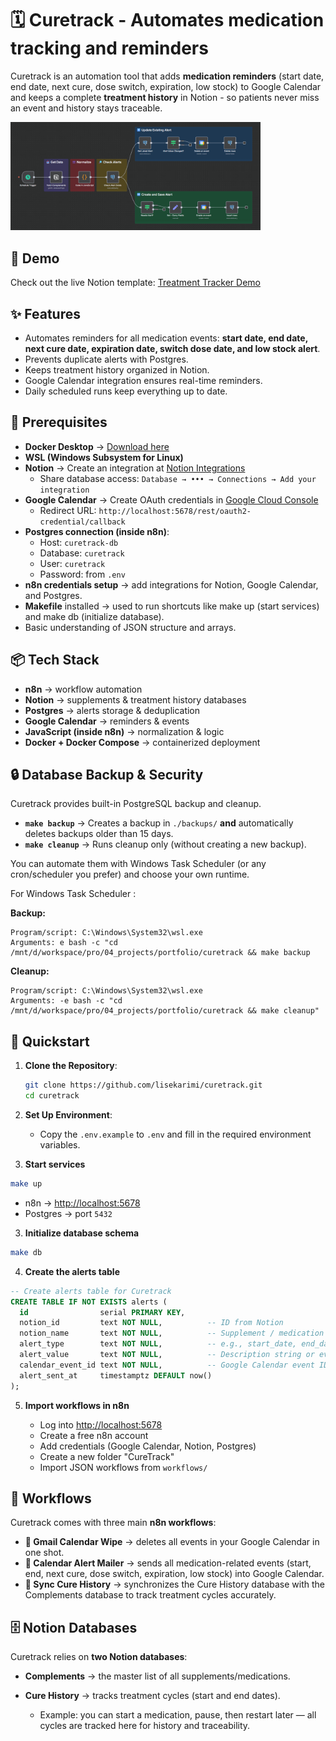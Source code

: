 # 🗓️ Curetrack - Automates medication tracking and reminders

Curetrack is an automation tool that adds **medication reminders** (start date, end date, next cure, dose switch, expiration, low stock) to Google Calendar and keeps a complete **treatment history** in Notion - so patients never miss an event and history stays traceable.

<img src="https://github.com/lisekarimi/curetrack/blob/main/assets/calendar_alert.png?raw=true" width="400"/>

## 🎥 Demo

Check out the live Notion template: [Treatment Tracker Demo](https://www.notion.so/lisekarimi/Treatment-Tracker-26da61e34bdf80d6addde1fcf15f14a7)


## ✨ Features

* Automates reminders for all medication events: **start date, end date, next cure date, expiration date, switch dose date, and low stock alert**.
* Prevents duplicate alerts with Postgres.
* Keeps treatment history organized in Notion.
* Google Calendar integration ensures real-time reminders.
* Daily scheduled runs keep everything up to date.


## 🔑 Prerequisites

* **Docker Desktop** → [Download here](https://www.docker.com/products/docker-desktop/)
* **WSL (Windows Subsystem for Linux)**
* **Notion** → Create an integration at [Notion Integrations](https://www.notion.so/profile/integrations)
  * Share database access: `Database → ••• → Connections → Add your integration`
* **Google Calendar** → Create OAuth credentials in [Google Cloud Console](https://console.cloud.google.com/)
  * Redirect URL: `http://localhost:5678/rest/oauth2-credential/callback`
* **Postgres connection (inside n8n)**:
  * Host: `curetrack-db`
  * Database: `curetrack`
  * User: `curetrack`
  * Password: from `.env`
* **n8n credentials setup** → add integrations for Notion, Google Calendar, and Postgres.
* **Makefile** installed → used to run shortcuts like make up (start services) and make db (initialize database).
* Basic understanding of JSON structure and arrays.

## 📦 Tech Stack

* **n8n** → workflow automation
* **Notion** → supplements & treatment history databases
* **Postgres** → alerts storage & deduplication
* **Google Calendar** → reminders & events
* **JavaScript (inside n8n)** → normalization & logic
* **Docker + Docker Compose** → containerized deployment

## 🔒 Database Backup & Security

Curetrack provides built-in PostgreSQL backup and cleanup.

* **`make backup`** → Creates a backup in `./backups/` **and** automatically deletes backups older than 15 days.
* **`make cleanup`** → Runs cleanup only (without creating a new backup).

You can automate them with Windows Task Scheduler (or any cron/scheduler you prefer) and choose your own runtime.

For Windows Task Scheduler :

**Backup:**
```
Program/script: C:\Windows\System32\wsl.exe
Arguments: e bash -c "cd /mnt/d/workspace/pro/04_projects/portfolio/curetrack && make backup
```

**Cleanup:**
```
Program/script: C:\Windows\System32\wsl.exe
Arguments: -e bash -c "cd /mnt/d/workspace/pro/04_projects/portfolio/curetrack && make cleanup"
```

## 🚀 Quickstart

1. **Clone the Repository**:
   ```bash
   git clone https://github.com/lisekarimi/curetrack.git
   cd curetrack
   ```

2. **Set Up Environment**:
   - Copy the `.env.example` to `.env` and fill in the required environment variables.

3. **Start services**

```bash
make up
```

* n8n → [http://localhost:5678](http://localhost:5678)
* Postgres → port `5432`

3. **Initialize database schema**

```bash
make db
```
4. **Create the alerts table**

```sql
-- Create alerts table for Curetrack
CREATE TABLE IF NOT EXISTS alerts (
  id                serial PRIMARY KEY,
  notion_id         text NOT NULL,          -- ID from Notion
  notion_name       text NOT NULL,          -- Supplement / medication name
  alert_type        text NOT NULL,          -- e.g., start_date, end_date, expiration_date, low_stock, etc.
  alert_value       text NOT NULL,          -- Description string or event date
  calendar_event_id text NOT NULL,          -- Google Calendar event ID
  alert_sent_at     timestamptz DEFAULT now()
);
```

5. **Import workflows in n8n**

   * Log into [http://localhost:5678](http://localhost:5678)
   * Create a free n8n account
   * Add credentials (Google Calendar, Notion, Postgres)
   * Create a new folder "CureTrack"
   * Import JSON workflows from `workflows/`

## 📂 Workflows

Curetrack comes with three main **n8n workflows**:
* **📧 Gmail Calendar Wipe** → deletes all events in your Google Calendar in one shot.
* **📅 Calendar Alert Mailer** → sends all medication-related events (start, end, next cure, dose switch, expiration, low stock) into Google Calendar.
* **📖 Sync Cure History** → synchronizes the Cure History database with the Complements database to track treatment cycles accurately.

## 🗄️ Notion Databases

Curetrack relies on **two Notion databases**:
* **Complements** → the master list of all supplements/medications.
* **Cure History** → tracks treatment cycles (start and end dates).

  * Example: you can start a medication, pause, then restart later — all cycles are tracked here for history and traceability.
